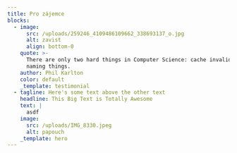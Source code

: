```yaml
---
title: Pro zájemce
blocks:
  - image:
      src: /uploads/259246_4109486109662_338693137_o.jpg
      alt: zavist
      align: bottom-0
    quote: >-
      There are only two hard things in Computer Science: cache invalidation and
      naming things.
    author: Phil Karlton
    color: default
    _template: testimonial
  - tagline: Here's some text above the other text
    headline: This Big Text is Totally Awesome
    text: |
      asdf
    image:
      src: /uploads/IMG_8330.jpeg
      alt: papouch
    _template: hero
---
```





